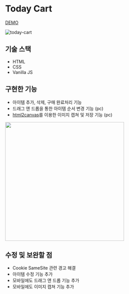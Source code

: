 # Today Cart
[DEMO](https://inhwalee.github.io/today-cart/)
  
![today-cart](https://user-images.githubusercontent.com/54103723/179225330-b798db39-fc1e-45ed-9bc0-7da57786e98d.png)

## 기술 스택
- HTML
- CSS
- Vanilla JS

## 구현한 기능
- 아이템 추가, 삭제, 구매 완료처리 기능
- 드래그 앤 드롭을 통한 아이템 순서 변경 기능 (pc)
- [html2canvas](https://html2canvas.hertzen.com/)를 이용한 이미지 캡쳐 및 저장 기능 (pc)
<img src='https://user-images.githubusercontent.com/54103723/179225629-b1955c2c-4dfd-4b6d-a797-3731ef8bd369.png' width='380'>

## 수정 및 보완할 점
- Cookie SameSite 관련 경고 해결
- 아이템 수정 기능 추가
- 모바일에도 드래그 앤 드롭 기능 추가
- 모바일에도 이미지 캡쳐 기능 추가
